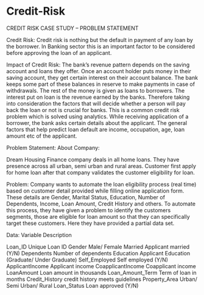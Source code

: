 # Credit-Risk

CREDIT RISK CASE STUDY – PROBLEM STATEMENT

Credit Risk:
Credit risk is nothing but the default in payment of any loan by the borrower. In Banking sector this is an important factor to be considered before approving the loan of an applicant.


Impact of Credit Risk:
The bank’s revenue pattern depends on the saving account and loans they offer. Once an account holder puts money in their saving account, they get certain interest on their account balance. The bank keeps some part of these balances in reserve to make payments in case of withdrawals. The rest of the money is given as loans to borrowers. The interest put on loan is the revenue earned by the banks.
Therefore taking into consideration the factors that will decide whether a person will pay back the loan or not is crucial for banks. This is a common credit risk problem which is solved using analytics.
While receiving application of a borrower, the bank asks certain details about the applicant. The general factors that help predict loan default are income, occupation, age, loan amount etc of the applicant.

Problem Statement:
About Company:

Dream Housing Finance company deals in all home loans. They have presence across all urban, semi urban and rural areas. Customer first apply for home loan after that company validates the customer eligibility for loan.

Problem:
Company wants to automate the loan eligibility process (real time) based on customer detail provided while filling online application form. These details are Gender, Marital Status, Education, Number of Dependents, Income, Loan Amount, Credit History and others. To automate this process, they have given a problem to identify the customers segments, those are eligible for loan amount so that they can specifically target these customers. Here they have provided a partial data set.


Data:
Variable	            Description


Loan_ID	              Unique Loan ID
Gender	              Male/ Female
Married	              Applicant married (Y/N)
Dependents	          Number of dependents
Education	            Applicant Education (Graduate/ Under Graduate)
Self_Employed	        Self employed (Y/N)
ApplicantIncome	      Applicant income
CoapplicantIncome	    Coapplicant income
LoanAmount	          Loan amount in thousands
Loan_Amount_Term	    Term of loan in months
Credit_History	      credit history meets guidelines
Property_Area	        Urban/ Semi Urban/ Rural
Loan_Status	          Loan approved (Y/N)
